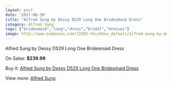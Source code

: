 ```yaml
---
layout: post
date: '2017-06-30'
title: "Alfred Sung by Dessy D529 Long One Bridesmaid Dress"
category: Alfred Sung
tags: ["bridesmaid","long","dress","bridal","dresses"]
image: http://www.eudances.com/13502-thickbox_default/alfred-sung-by-dessy-d529-long-one-bridesmaid-dress.jpg
---
```

Alfred Sung by Dessy D529 Long One Bridesmaid Dress

On Sales: **$239.99**
<a href="https://www.eudances.com/en/alfred-sung/4074-alfred-sung-by-dessy-d529-long-one-bridesmaid-dress.html"><amp-img layout="responsive" width="600" height="600" src="//www.eudances.com/13502-thickbox_default/alfred-sung-by-dessy-d529-long-one-bridesmaid-dress.jpg" alt="Alfred Sung by Dessy D529 Long One Bridesmaid Dress 0" /></a>
<a href="https://www.eudances.com/en/alfred-sung/4074-alfred-sung-by-dessy-d529-long-one-bridesmaid-dress.html"><amp-img layout="responsive" width="600" height="600" src="//www.eudances.com/13505-thickbox_default/alfred-sung-by-dessy-d529-long-one-bridesmaid-dress.jpg" alt="Alfred Sung by Dessy D529 Long One Bridesmaid Dress 1" /></a>
<a href="https://www.eudances.com/en/alfred-sung/4074-alfred-sung-by-dessy-d529-long-one-bridesmaid-dress.html"><amp-img layout="responsive" width="600" height="600" src="//www.eudances.com/13504-thickbox_default/alfred-sung-by-dessy-d529-long-one-bridesmaid-dress.jpg" alt="Alfred Sung by Dessy D529 Long One Bridesmaid Dress 2" /></a>
<a href="https://www.eudances.com/en/alfred-sung/4074-alfred-sung-by-dessy-d529-long-one-bridesmaid-dress.html"><amp-img layout="responsive" width="600" height="600" src="//www.eudances.com/13503-thickbox_default/alfred-sung-by-dessy-d529-long-one-bridesmaid-dress.jpg" alt="Alfred Sung by Dessy D529 Long One Bridesmaid Dress 3" /></a>

Buy it: [Alfred Sung by Dessy D529 Long One Bridesmaid Dress](https://www.eudances.com/en/alfred-sung/4074-alfred-sung-by-dessy-d529-long-one-bridesmaid-dress.html "Alfred Sung by Dessy D529 Long One Bridesmaid Dress")

View more: [Alfred Sung](https://www.eudances.com/en/52-alfred-sung "Alfred Sung")